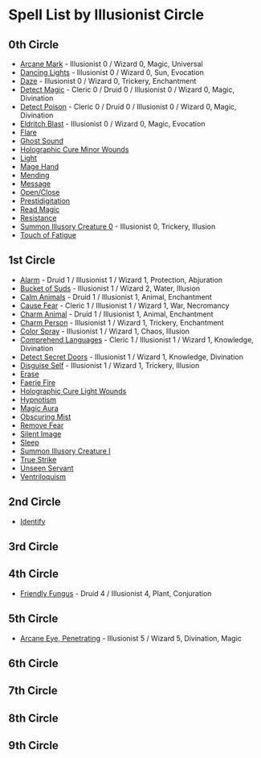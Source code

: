 # Spell List by Illusionist Circle

## 0th Circle

- [Arcane Mark](/Magic/A/ArcaneMark.md) - Illusionist 0 / Wizard 0, Magic, Universal
- [Dancing Lights](/Magic/D/DancingLights.md) - Illusionist 0 / Wizard 0, Sun, Evocation
- [Daze](/Magic/D/Daze.md) - Illusionist 0 / Wizard 0, Trickery, Enchantment
- [Detect Magic](/Magic/D/DetectMagic.md) - Cleric 0 / Druid 0 / Illusionist 0 / Wizard 0, Magic, Divination
- [Detect Poison](/Magic/D/DetectPoison.md) - Cleric 0 / Druid 0 / Illusionist 0 / Wizard 0, Magic, Divination
- [Eldritch Blast](/Magic/E/EldritchBlast.md) - Illusionist 0 / Wizard 0, Magic, Evocation
- [Flare](/Magic/F/Flare.md)
- [Ghost Sound](/Magic/G/GhostSound.md)
- [Holographic Cure Minor Wounds](/Magic/H/HolographicCureMinorWounds.md)
- [Light](/Magic/L/Light.md)
- [Mage Hand](/Magic/M/MageHand.md)
- [Mending](/Magic/M/Mending.md)
- [Message](/Magic/M/Message.md)
- [Open/Close](/Magic/O/OpenClose.md)
- [Prestidigitation](/Magic/P/Prestidigitation.md)
- [Read Magic](/Magic/R/ReadMagic.md)
- [Resistance](/Magic/R/Resistance.md)
- [Summon Illusory Creature 0](/Magic/S/SummonIllusoryCreature0.md) - Illusionist 0, Trickery, Illusion
- [Touch of Fatigue](/Magic/T/TouchOfFatigue.md)

## 1st Circle

- [Alarm](/Magic/A/Alarm.md) - Druid 1 / Illusionist 1 / Wizard 1, Protection, Abjuration
- [Bucket of Suds](/Magic/B/BucketOfSuds.md) - Illusionist 1 / Wizard 2, Water, Illusion
- [Calm Animals](/Magic/C/CalmAnimals.md) - Druid 1 / Illusionist 1, Animal, Enchantment
- [Cause Fear](/Magic/C/CauseFear.md) - Cleric 1 / Illusionist 1 / Wizard 1, War, Necromancy
- [Charm Animal](/Magic/C/CharmAnimal.md) - Druid 1 / Illusionist 1, Animal, Enchantment
- [Charm Person](/Magic/C/CharmPerson.md) - Illusionist 1 / Wizard 1, Trickery, Enchantment
- [Color Spray](/Magic/C/ColorSpray.md) - Illusionist 1 / Wizard 1, Chaos, Illusion
- [Comprehend Languages](/Magic/C/ComprehendLanguages.md) - Cleric 1 / Illusionist 1 / Wizard 1, Knowledge, Divination
- [Detect Secret Doors](/Magic/D/DetectSecretDoors.md) - Illusionist 1 / Wizard 1, Knowledge, Divination
- [Disguise Self](/Magic/D/DisguiseSelf.md) - Illusionist 1 / Wizard 1, Trickery, Illusion
- [Erase](/Magic/E/Erase.md)
- [Faerie Fire](/Magic/F/FaerieFire.md)
- [Holographic Cure Light Wounds](/Magic/H/HolographicCureLightWounds.md)
- [Hypnotism](/Magic/H/Hypnotism.md)
- [Magic Aura](/Magic/M/MagicAura.md)
- [Obscuring Mist](/Magic/O/ObscuringMist.md)
- [Remove Fear](/Magic/R/RemoveFear.md)
- [Silent Image](/Magic/S/SilentImage.md)
- [Sleep](/Magic/S/Sleep.md)
- [Summon Illusory Creature I](/Magic/S/SummonIllusoryCreature1.md)
- [True Strike](/Magic/T/TrueStrike.md)
- [Unseen Servant](/Magic/U/UnseenServant.md)
- [Ventriloquism](/Magic/V/Ventriloquism.md)

## 2nd Circle

- [Identify](/Magic/I/Identify.md)

## 3rd Circle

## 4th Circle

- [Friendly Fungus](/Magic/F/FriendlyFungus.md) - Druid 4 / Illusionist 4, Plant, Conjuration

## 5th Circle

- [Arcane Eye, Penetrating](/Magic/A/ArcaneEyePenetrating.md) - Illusionist 5 / Wizard 5, Divination, Magic

## 6th Circle

## 7th Circle

## 8th Circle

## 9th Circle
